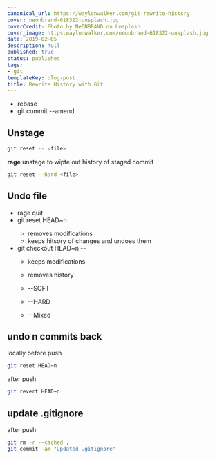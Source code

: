 ```yaml
---
canonical_url: https://waylonwalker.com/git-rewrite-history
cover: neonbrand-618322-unsplash.jpg
coverCredit: Photo by NeONBRAND on Unsplash
cover_image: https:waylonwalker.com/neonbrand-618322-unsplash.jpg
date: 2019-02-05
description: null
published: true
status: published
tags:
- git
templateKey: blog-post
title: Rewrite History with Git
---
```


* rebase
* git commit --amend

## Unstage

``` bash
git reset -- <file>
```

**rage** unstage to wipte out history of staged commit
``` bash
git reset --hard <file>
```

## Undo file

* rage quit
* git reset HEAD~n <file>
    * removes modifications
    * keeps hitsory of changes and undoes them
* git checkout HEAD~n -- <file>
    * keeps modifications
    * removes history

    * --SOFT
    * --HARD
    * --Mixed

## undo n commits back

locally before push
``` bash
git reset HEAD~n
```

after push
``` bash
git revert HEAD~n
```

## update .gitignore

after push
``` bash
git rm -r --cached .
git commit -am "Updated .gitignore"
```